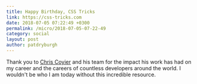 ```yaml
---
title: Happy Birthday, CSS Tricks
link: https://css-tricks.com
date: 2018-07-05 07:22:49 +0300
permalink: /micro/2018-07-05-07-22-49
category: social
layout: post
author: patdryburgh
---
```


Thank you to [Chris Coyier][cc] and his team for the impact his work has had on my career and the careers of countless developers around the world. I wouldn't be who I am today without this incredible resource.

[cc]: https://chriscoyier.net